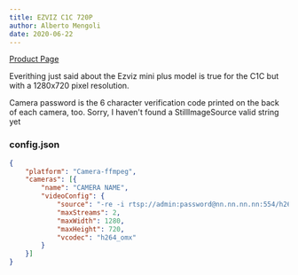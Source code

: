 ```yaml
---
title: EZVIZ C1C 720P
author: Alberto Mengoli
date: 2020-06-22
---
```

[Product Page](https://www.ezvizlife.com/uk/product/mini-plus/916)

Everithing just said about the Ezviz mini plus model is true for the C1C but with a 1280x720 pixel resolution.

Camera password is the 6 character verification code printed on the back of each camera, too. Sorry, I haven't found a StillImageSource valid string yet

### config.json

```json
{
	"platform": "Camera-ffmpeg",
	"cameras": [{
		"name": "CAMERA NAME",
		"videoConfig": {
			"source": "-re -i rtsp://admin:password@nn.nn.nn.nn:554/h264_stream",
			"maxStreams": 2,
			"maxWidth": 1280,
			"maxHeight": 720,
			"vcodec": "h264_omx"
		}
	}]
}
```
